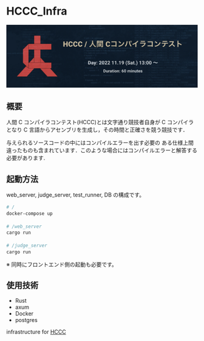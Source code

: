 # HCCC_Infra

![Logo](/Logo.png)

## 概要

人間 C コンパイラコンテスト(HCCC)とは文字通り競技者自身が C コンパイラとなり C 言語からアセンブリを生成し，その時間と正確さを競う競技です．

与えられるソースコードの中にはコンパイルエラーを出す必要の ある仕様上間違ったものも含まれています．このような場合にはコンパイルエラーと解答する必要があります.

## 起動方法

web_server, judge_server, test_runner, DB の構成です。

```bash
# /
docker-compose up

# /web_server
cargo run

# /judge_server
cargo run
```

※ 同時にフロントエンド側の起動も必要です。

## 使用技術

- Rust
- axum
- Docker
- postgres

infrastructure for [HCCC](https://github.com/Alignof/Human_C_Compiler_Contest)

